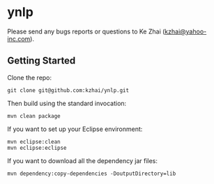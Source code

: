 ynlp
====

Please send any bugs reports or questions to Ke Zhai (kzhai@yahoo-inc.com).

Getting Started
---------------

Clone the repo:

```
git clone git@github.com:kzhai/ynlp.git
```

Then build using the standard invocation:

```
mvn clean package
```

If you want to set up your Eclipse environment:

```
mvn eclipse:clean
mvn eclipse:eclipse
```

If you want to download all the dependency jar files:

```
mvn dependency:copy-dependencies -DoutputDirectory=lib
```